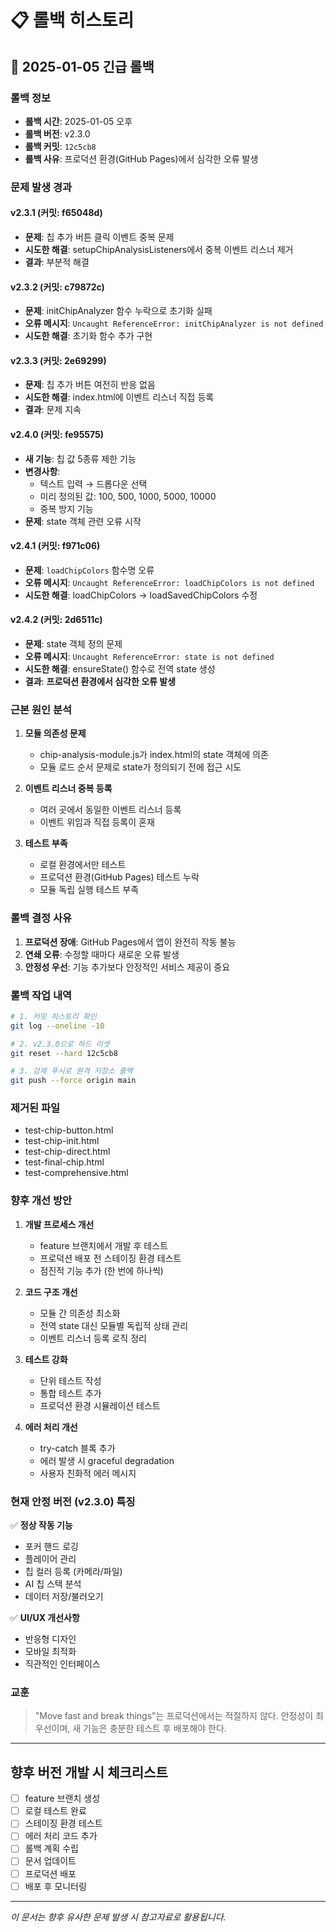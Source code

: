 # 📋 롤백 히스토리

## 🚨 2025-01-05 긴급 롤백

### 롤백 정보
- **롤백 시간**: 2025-01-05 오후
- **롤백 버전**: v2.3.0
- **롤백 커밋**: `12c5cb8`
- **롤백 사유**: 프로덕션 환경(GitHub Pages)에서 심각한 오류 발생

### 문제 발생 경과

#### v2.3.1 (커밋: f65048d)
- **문제**: 칩 추가 버튼 클릭 이벤트 중복 문제
- **시도한 해결**: setupChipAnalysisListeners에서 중복 이벤트 리스너 제거
- **결과**: 부분적 해결

#### v2.3.2 (커밋: c79872c) 
- **문제**: initChipAnalyzer 함수 누락으로 초기화 실패
- **오류 메시지**: `Uncaught ReferenceError: initChipAnalyzer is not defined`
- **시도한 해결**: 초기화 함수 추가 구현

#### v2.3.3 (커밋: 2e69299)
- **문제**: 칩 추가 버튼 여전히 반응 없음
- **시도한 해결**: index.html에 이벤트 리스너 직접 등록
- **결과**: 문제 지속

#### v2.4.0 (커밋: fe95575)
- **새 기능**: 칩 값 5종류 제한 기능
- **변경사항**:
  - 텍스트 입력 → 드롭다운 선택
  - 미리 정의된 값: 100, 500, 1000, 5000, 10000
  - 중복 방지 기능
- **문제**: state 객체 관련 오류 시작

#### v2.4.1 (커밋: f971c06)
- **문제**: `loadChipColors` 함수명 오류
- **오류 메시지**: `Uncaught ReferenceError: loadChipColors is not defined`
- **시도한 해결**: loadChipColors → loadSavedChipColors 수정

#### v2.4.2 (커밋: 2d6511c)
- **문제**: state 객체 정의 문제
- **오류 메시지**: `Uncaught ReferenceError: state is not defined`
- **시도한 해결**: ensureState() 함수로 전역 state 생성
- **결과**: **프로덕션 환경에서 심각한 오류 발생**

### 근본 원인 분석

1. **모듈 의존성 문제**
   - chip-analysis-module.js가 index.html의 state 객체에 의존
   - 모듈 로드 순서 문제로 state가 정의되기 전에 접근 시도

2. **이벤트 리스너 중복 등록**
   - 여러 곳에서 동일한 이벤트 리스너 등록
   - 이벤트 위임과 직접 등록이 혼재

3. **테스트 부족**
   - 로컬 환경에서만 테스트
   - 프로덕션 환경(GitHub Pages) 테스트 누락
   - 모듈 독립 실행 테스트 부족

### 롤백 결정 사유

1. **프로덕션 장애**: GitHub Pages에서 앱이 완전히 작동 불능
2. **연쇄 오류**: 수정할 때마다 새로운 오류 발생
3. **안정성 우선**: 기능 추가보다 안정적인 서비스 제공이 중요

### 롤백 작업 내역

```bash
# 1. 커밋 히스토리 확인
git log --oneline -10

# 2. v2.3.0으로 하드 리셋
git reset --hard 12c5cb8

# 3. 강제 푸시로 원격 저장소 롤백
git push --force origin main
```

### 제거된 파일
- test-chip-button.html
- test-chip-init.html
- test-chip-direct.html
- test-final-chip.html
- test-comprehensive.html

### 향후 개선 방안

1. **개발 프로세스 개선**
   - feature 브랜치에서 개발 후 테스트
   - 프로덕션 배포 전 스테이징 환경 테스트
   - 점진적 기능 추가 (한 번에 하나씩)

2. **코드 구조 개선**
   - 모듈 간 의존성 최소화
   - 전역 state 대신 모듈별 독립적 상태 관리
   - 이벤트 리스너 등록 로직 정리

3. **테스트 강화**
   - 단위 테스트 작성
   - 통합 테스트 추가
   - 프로덕션 환경 시뮬레이션 테스트

4. **에러 처리 개선**
   - try-catch 블록 추가
   - 에러 발생 시 graceful degradation
   - 사용자 친화적 에러 메시지

### 현재 안정 버전 (v2.3.0) 특징

✅ **정상 작동 기능**
- 포커 핸드 로깅
- 플레이어 관리
- 칩 컬러 등록 (카메라/파일)
- AI 칩 스택 분석
- 데이터 저장/불러오기

✅ **UI/UX 개선사항**
- 반응형 디자인
- 모바일 최적화
- 직관적인 인터페이스

### 교훈

> "Move fast and break things"는 프로덕션에서는 적절하지 않다.
> 안정성이 최우선이며, 새 기능은 충분한 테스트 후 배포해야 한다.

---

## 향후 버전 개발 시 체크리스트

- [ ] feature 브랜치 생성
- [ ] 로컬 테스트 완료
- [ ] 스테이징 환경 테스트
- [ ] 에러 처리 코드 추가
- [ ] 롤백 계획 수립
- [ ] 문서 업데이트
- [ ] 프로덕션 배포
- [ ] 배포 후 모니터링

---

*이 문서는 향후 유사한 문제 발생 시 참고자료로 활용됩니다.*